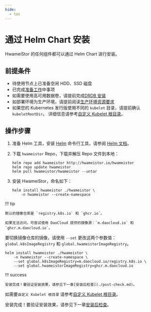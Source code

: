 ```yaml
---
hide:
  - toc
---
```


# 通过 Helm Chart 安装

HwameiStor 的任何组件都可以通过 Helm Chart 进行安装。

## 前提条件

- 待使用节点上已准备空闲 HDD、SSD 磁盘
- 已完成[准备工作](prereq.md)中事项
- 如需要使用高可用数据卷，请提前完成[DRDB 安装](drbdinstall.md)
- 如部署环境为生产环境，请提前阅读[生产环境资源要求](proresource.md)
- 如果您的 Kubernetes 发行版使用不同的 `kubelet` 目录，请提前确认 `kubeletRootDir`。
  详细信息请参考[自定义 Kubelet 根目录](customized-kubelet.md)。

## 操作步骤

1. 准备 Helm 工具，安装 [Helm](https://helm.sh/) 命令行工具，请参阅 [Helm 文档](https://helm.sh/docs/)。

2. 下载 `hwameistor` Repo，下载并解压 Repo 文件到本地：

    ```console
    helm repo add hwameistor http://hwameistor.io/hwameistor
    helm repo update hwameistor
    helm pull hwameistor/hwameistor --untar
    ```

3. 安装 HwameiStor，命名如下：

    ```console
    helm install hwameistor ./hwameistor \
        -n hwameistor --create-namespace
    ```


!!! tip

    默认的镜像仓库是 `registry.k8s.io` 和 `ghcr.io`。
    
    如果无法访问，可尝试使用 DaoCloud 提供的镜像源：`m.daocloud.io` 和 `ghcr.m.daocloud.io`。

要切换镜像仓库的镜像，请使用 `--set` 更改这两个参数值：`global.k8sImageRegistry` 和 `global.hwameistorImageRegistry`。

```console
helm install hwameistor ./hwameistor \
    -n hwameistor --create-namespace \
    --set global.k8sImageRegistry=m.daocloud.io/registry.k8s.io \
    --set global.hwameistorImageRegistry=ghcr.m.daocloud.io
```



!!! success

    安装完成！要验证安装效果，请参见下一章[安装后检查](./post-check.md)。

如需要`自定义 Kubelet 根目录` 请参考[自定义 Kubelet 根目录](customized-kubelet.md)。

安装完成！要验证安装效果，请参见下一章[安装后检查](./post-check.md)。
